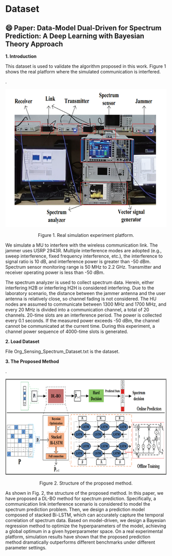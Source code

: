 # Dataset
:smile: Paper: Data-Model Dual-Driven for Spectrum Prediction: A Deep Learning with Bayesian Theory Approach
----
__1. Introduction__

This dataset is used to validate the algorithm proposed in this work. Figure 1 shows the real platform where the simulated communication is interfered.

.<div align=center><img src="https://github.com/pgl1234/spectrum-data/blob/main/Images/platform.png" width="650" height="430" /></div>
<p align="center">  
 Figure 1. Real simulation experiment platform.
</p>

We simulate a MU to interfere with the wireless communication link. The jammer uses USRP 2943R. Multiple interference modes are adopted (e.g., sweep interference, fixed frequency interference, etc.), the interference to signal ratio is 10 dB, and interference power is greater than -50 dBm. Spectrum sensor monitoring range is 50 MHz to 2.2 GHz. Transmitter and receiver operating power is less than -50 dBm. <br>

The spectrum analyzer is used to collect spectrum data. Herein, either interfering H2B or interfering H2H is considered interfering. Due to the laboratory scenario, the distance between the jammer antenna and the user antenna is relatively close, so channel fading is not considered. The HU nodes are assumed to communicate between 1300 MHz and 1700 MHz, and every 20 MHz is divided into a communication channel, a total of 20 channels. 20-time slots are an interference period. The power is collected every 0.1 seconds. If the measured power exceeds -50 dBm, the channel cannot be communicated at the current time. During this experiment, a channel power sequence of 4000-time slots is generated. 

__2. Load Dataset__

File Org_Sensing_Spectrum_Dataset.txt is the dataset.

__3. The Proposed Method__

.<div align=center><img src="https://github.com/pgl1234/spectrum-data/blob/main/Images/Method_frame.png" width="820" height="300" /></div>
<p align="center">  
 Figure 2. Structure of the proposed method.
</p>

As shown in Fig. 2, the structure of the proposed method. In this paper, we have proposed a DL-BO method for spectrum prediction. Specifically, a communication link interference scenario is considered to model the spectrum prediction problem. Then, we design a prediction model composed of stacked Bi-LSTM, which can accurately capture the temporal correlation of spectrum data. Based on model-driven, we design a Bayesian regression method to optimize the hyperparameters of the model, achieving a global optimum in a given hyperparameter space. On a real experimental platform, simulation results have shown that the proposed prediction method dramatically outperforms different benchmarks under different parameter settings.


